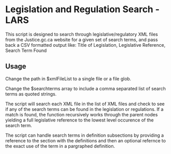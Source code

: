 # Legislation and Regulation Search - LARS

This script is designed to search through legislative/regulatory XML files from the Justice.gc.ca website for a given 
set of search terms, and pass back a CSV formatted output like: Title of Legislation, Legislative Reference, Search Term Found

## Usage
Change the path in $xmlFileList to a single file or a file glob.

Change the $searchterms array to include a comma separated list of search terms as quoted strings.

The script will search each XML file in the list of XML files and check to see if any of the search terms can 
be found in the legislation or regulations.  If a match is found, the function recursively works through the parent nodes yielding a full legislative reference to the lowest level occurence of the search term.

The script can handle search terms in definition subsections by providing a reference to the section with the definitions and then an optional refernce to the exact use of the term in a pargraphed definition.
